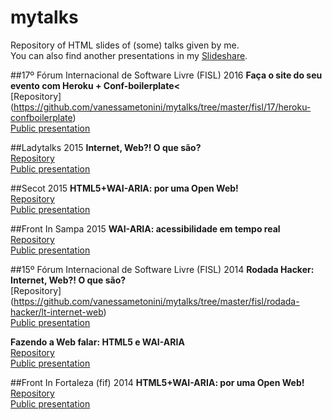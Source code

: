 # mytalks
Repository of HTML slides of (some) talks given by me.  
You can also find another presentations in my [Slideshare](http://www.slideshare.net/vanessametonini).


##17º Fórum Internacional de Software Livre (FISL) 2016
**Faça o site do seu evento com Heroku + Conf-boilerplate<**  
[Repository] (https://github.com/vanessametonini/mytalks/tree/master/fisl/17/heroku-confboilerplate)  
[Public presentation](http://vanessametonini.github.io/mytalks)  


##Ladytalks 2015
**Internet, Web?! O que são?**  
[Repository](https://github.com/vanessametonini/mytalks/tree/master/ladytalks/internet-web)  
[Public presentation](http://www.vanessametonini.com.br/ladytalks/internet-web/?full#1)  


##Secot 2015
**HTML5+WAI-ARIA: por uma Open Web!**  
[Repository](https://github.com/vanessametonini/mytalks/tree/master/secot)  
[Public presentation](http://www.vanessametonini.com.br/secot/)


##Front In Sampa 2015
**WAI-ARIA: acessibilidade em tempo real**  
[Repository](https://github.com/vanessametonini/mytalks/tree/master/frontinsampa)  
[Public presentation](http://www.vanessametonini.com.br/frontinsampa/)


##15º Fórum Internacional de Software Livre (FISL) 2014
**Rodada Hacker: Internet, Web?! O que são?**  
[Repository] (https://github.com/vanessametonini/mytalks/tree/master/fisl/rodada-hacker/lt-internet-web)  
[Public presentation](http://www.vanessametonini.com.br/fisl/rodada-hacker/lt-internet-web/)  


**Fazendo a Web falar: HTML5 e WAI-ARIA**  
[Repository](https://github.com/vanessametonini/mytalks/tree/master/fisl/wai-aria)  
[Public presentation](http://www.vanessametonini.com.br/fisl/wai-aria/)


##Front In Fortaleza (fif) 2014
**HTML5+WAI-ARIA: por uma Open Web!**  
[Repository](https://github.com/vanessametonini/mytalks/tree/master/fif)  
[Public presentation](http://www.vanessametonini.com.br/fif/)
